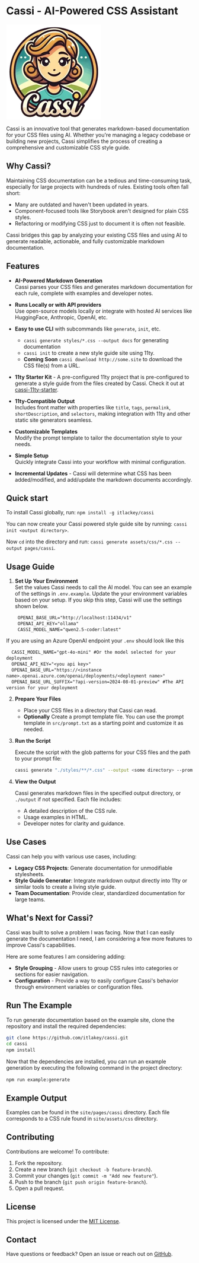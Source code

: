 # Cassi - AI-Powered CSS Assistant

![Cassi Logo](./example/assets/imgs/logo-small.webp)

Cassi is an innovative tool that generates markdown-based documentation for your CSS files using AI. Whether you're managing a legacy codebase or building new projects, Cassi simplifies the process of creating a comprehensive and customizable CSS style guide.

## Why Cassi?

Maintaining CSS documentation can be a tedious and time-consuming task, especially for large projects with hundreds of rules. Existing tools often fall short:

- Many are outdated and haven't been updated in years.
- Component-focused tools like Storybook aren't designed for plain CSS styles.
- Refactoring or modifying CSS just to document it is often not feasible.

Cassi bridges this gap by analyzing your existing CSS files and using AI to generate readable, actionable, and fully customizable markdown documentation.

## Features

- **AI-Powered Markdown Generation**  
  Cassi parses your CSS files and generates markdown documentation for each rule, complete with examples and developer notes.

- **Runs Locally or with API providers**  
  Use open-source models locally or integrate with hosted AI services like HuggingFace, Anthropic, OpenAI, etc.

- **Easy to use CLI** with subcommands like `generate`, `init`, etc.
  - `cassi generate styles/*.css --output docs` for generating documentation
  - `cassi init` to create a new style guide site using 11ty.
  - **Coming Soon** `cassi download http://some.site` to download the CSS file(s) from a URL.

- **11ty Starter Kit** - A pre-configured 11ty project that is pre-configured to generate a style guide from the files created by Cassi. Check it out at [cassi-11ty-starter](https://github.com/itlackey/cassi-11ty-starter).

- **11ty-Compatible Output**  
  Includes front matter with properties like `title`, `tags`, `permalink`, `shortDescription`, and `selectors`, making integration with 11ty and other static site generators seamless.

- **Customizable Templates**  
  Modify the prompt template to tailor the documentation style to your needs.

- **Simple Setup**  
  Quickly integrate Cassi into your workflow with minimal configuration.

- **Incremental Updates** - Cassi will determine what CSS has been added/modified, and add/update the markdown documents accordingly.

## Quick start

To install Cassi globally, run: `npm install -g itlackey/cassi`

You can now create your Cassi powered style guide site by running: `cassi init <output directory>`.

Now `cd` into the directory and run: `cassi generate assets/css/*.css --output pages/cassi`.

## Usage Guide

1. **Set Up Your Environment**  
  Set the values Cassi needs to call the AI model. You can see an example of the settings in `.env.example`. Update the your environment variables based on your setup. If you skip this step, Cassi will use the settings shown below.

   ```plaintext
    OPENAI_BASE_URL="http://localhost:11434/v1"
    OPENAI_API_KEY="ollama"
    CASSI_MODEL_NAME="qwen2.5-coder:latest"
   ```

  If you are using an Azure OpenAI endpoint your `.env` should look like this
  ```plaintext
    CASSI_MODEL_NAME="gpt-4o-mini" #Or the model selected for your deployment
    OPENAI_API_KEY="<you api key>"
    OPENAI_BASE_URL="https://<instance name>.openai.azure.com/openai/deployments/<deployment name>"
    OPENAI_BASE_URL_SUFFIX="?api-version=2024-08-01-preview" #The API version for your deployment
  ```
2. **Prepare Your Files**

   - Place your CSS files in a directory that Cassi can read.
   - **Optionally** Create a prompt template file. You can use the prompt template in `src/prompt.txt` as a starting point and customize it as needed.

3. **Run the Script**

   Execute the script with the glob patterns for your CSS files and the path to your prompt file:

   ```bash
   cassi generate "./styles/**/*.css" --output <some directory> --prompt-file <path-to-prompt-file>
   ```

4. **View the Output**

   Cassi generates markdown files in the specified output directory, or `./output` if not specified. Each file includes:

   - A detailed description of the CSS rule.
   - Usage examples in HTML.
   - Developer notes for clarity and guidance.

## Use Cases

Cassi can help you with various use cases, including:

- **Legacy CSS Projects**: Generate documentation for unmodifiable stylesheets.
- **Style Guide Generator**: Integrate markdown output directly into 11ty or similar tools to create a living style guide.
- **Team Documentation**: Provide clear, standardized documentation for large teams.

## What's Next for Cassi?

Cassi was built to solve a problem I was facing. Now that I can easily generate the documentation I need, I am considering a few more features to improve Cassi's capabilities.

Here are some features I am considering adding:

- **Style Grouping** - Allow users to group CSS rules into categories or sections for easier navigation.
- **Configuration** - Provide a way to easily configure Cassi's behavior through environment variables or configuration files.

## Run The Example

To run generate documentation based on the example site, clone the repository and install the required dependencies:

```bash
git clone https://github.com/itlakey/cassi.git
cd cassi
npm install
```

Now that the dependencies are installed, you can run an example generation by executing the following command in the project directory:

`npm run example:generate`

## Example Output

Examples can be found in the `site/pages/cassi` directory. Each file corresponds to a CSS rule found in `site/assets/css` directory.

## Contributing

Contributions are welcome! To contribute:

1. Fork the repository.
2. Create a new branch (`git checkout -b feature-branch`).
3. Commit your changes (`git commit -m "Add new feature"`).
4. Push to the branch (`git push origin feature-branch`).
5. Open a pull request.

## License

This project is licensed under the [MIT License](LICENSE).

## Contact

Have questions or feedback? Open an issue or reach out on [GitHub](https://github.com/itlackey/cassi/issues).
